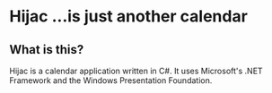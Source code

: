 # Hijac ...is just another calendar

## What is this?
Hijac is a calendar application written in C#. It uses Microsoft's .NET Framework and the Windows Presentation Foundation.